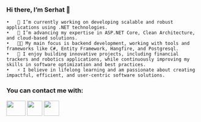 ### Hi there, I’m Serhat 👋
	•	🔭 I’m currently working on developing scalable and robust applications using .NET technologies.
	•	🌱 I’m advancing my expertise in ASP.NET Core, Clean Architecture, and cloud-based solutions.
	•	👨‍💻 My main focus is backend development, working with tools and frameworks like C#, Entity Framework, Hangfire, and Postgresql.
	•	📖 I enjoy building innovative projects, including financial trackers and robotics applications, while continuously improving my skills in software optimization and best practices.
	•	⚡ I believe in lifelong learning and am passionate about creating impactful, efficient, and user-centric software solutions.

### You can contact me with:
<a href="https://twitter.com/serhattomak"><img src="https://www.vectorlogo.zone/logos/twitter/twitter-official.svg" width="50" height="40"/></a>
<a href="https://www.linkedin.com/in/serhattomak/"><img src="https://www.vectorlogo.zone/logos/linkedin/linkedin-icon.svg" width="40" height="40"/></a>
<a href="mailto:serhattomak@gmail.com"><img src="https://www.vectorlogo.zone/logos/gmail/gmail-icon.svg" width="40" height="40"/></a>
